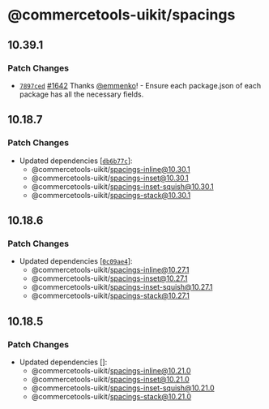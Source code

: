 # @commercetools-uikit/spacings

## 10.39.1

### Patch Changes

- [`7897ced`](https://github.com/commercetools/ui-kit/commit/7897cede31440e29ce8afdb2b17fa23462f6f211) [#1642](https://github.com/commercetools/ui-kit/pull/1642) Thanks [@emmenko](https://github.com/emmenko)! - Ensure each package.json of each package has all the necessary fields.

## 10.18.7

### Patch Changes

- Updated dependencies [[`db6b77c`](https://github.com/commercetools/ui-kit/commit/db6b77c3baf110136440dfc7c6d42cace74eb85e)]:
  - @commercetools-uikit/spacings-inline@10.30.1
  - @commercetools-uikit/spacings-inset@10.30.1
  - @commercetools-uikit/spacings-inset-squish@10.30.1
  - @commercetools-uikit/spacings-stack@10.30.1

## 10.18.6

### Patch Changes

- Updated dependencies [[`0c09ae4`](https://github.com/commercetools/ui-kit/commit/0c09ae4c3ceaeb65af57bdfcb7ed07c64eff8cb4)]:
  - @commercetools-uikit/spacings-inline@10.27.1
  - @commercetools-uikit/spacings-inset@10.27.1
  - @commercetools-uikit/spacings-inset-squish@10.27.1
  - @commercetools-uikit/spacings-stack@10.27.1

## 10.18.5

### Patch Changes

- Updated dependencies []:
  - @commercetools-uikit/spacings-inline@10.21.0
  - @commercetools-uikit/spacings-inset@10.21.0
  - @commercetools-uikit/spacings-inset-squish@10.21.0
  - @commercetools-uikit/spacings-stack@10.21.0
